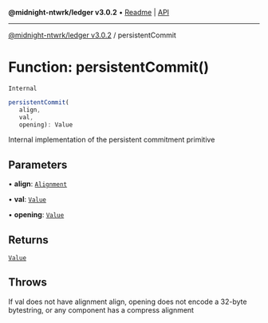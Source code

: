 **@midnight-ntwrk/ledger v3.0.2** • [Readme](../README.md) \| [API](../globals.md)

***

[@midnight-ntwrk/ledger v3.0.2](../README.md) / persistentCommit

# Function: persistentCommit()

`Internal`

```ts
persistentCommit(
   align, 
   val, 
   opening): Value
```

Internal implementation of the persistent commitment primitive

## Parameters

• **align**: [`Alignment`](../type-aliases/Alignment.md)

• **val**: [`Value`](../type-aliases/Value.md)

• **opening**: [`Value`](../type-aliases/Value.md)

## Returns

[`Value`](../type-aliases/Value.md)

## Throws

If val does not have alignment align,
opening does not encode a 32-byte bytestring, or any component has a
compress alignment

